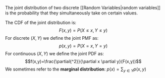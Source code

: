 The joint distribution of two discrete [[Random Variables|random variables]] is the probability that they simultaneously take on certain values.

The CDF of the joint distribution is:
$$F(x,y)=P(X \leq x, Y \leq y)$$
For discrete $(X,Y)$ we define the joint PMF as:
$$p(x,y)=P(X=x,Y=y)$$
For continuous $(X,Y)$ we define the joint PDF as:
$$f(x,y)=\frac{\partial{^2}}{\partial x \partial y}(F(x,y))$$
We sometimes refer to the **marginal distribution**: $p(x)=\sum_{y \in Y}p(x,y)$